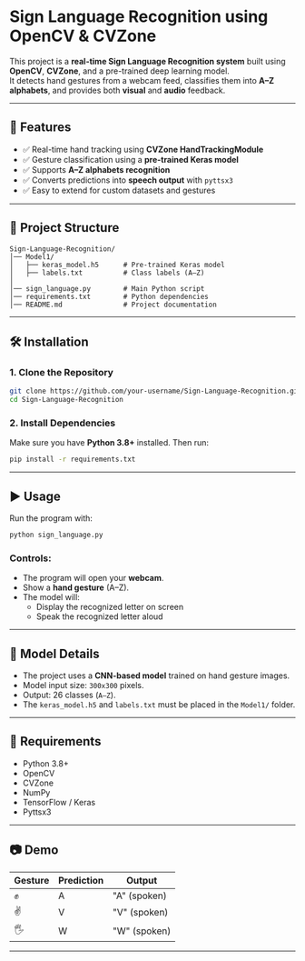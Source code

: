 # Sign Language Recognition using OpenCV & CVZone  

This project is a **real-time Sign Language Recognition system** built using **OpenCV**, **CVZone**, and a pre-trained deep learning model.  
It detects hand gestures from a webcam feed, classifies them into **A–Z alphabets**, and provides both **visual** and **audio** feedback.  

---

## 🚀 Features  
- ✅ Real-time hand tracking using **CVZone HandTrackingModule**  
- ✅ Gesture classification using a **pre-trained Keras model**  
- ✅ Supports **A–Z alphabets recognition**  
- ✅ Converts predictions into **speech output** with `pyttsx3`  
- ✅ Easy to extend for custom datasets and gestures  

---

## 📂 Project Structure  

```
Sign-Language-Recognition/
│── Model1/
│   ├── keras_model.h5      # Pre-trained Keras model
│   ├── labels.txt          # Class labels (A–Z)
│
│── sign_language.py        # Main Python script
│── requirements.txt        # Python dependencies
│── README.md               # Project documentation
```

---

## 🛠️ Installation  

### 1. Clone the Repository  
```bash
git clone https://github.com/your-username/Sign-Language-Recognition.git
cd Sign-Language-Recognition
```

### 2. Install Dependencies  
Make sure you have **Python 3.8+** installed. Then run:  

```bash
pip install -r requirements.txt
```

---

## ▶️ Usage  

Run the program with:  

```bash
python sign_language.py
```

### Controls:  
- The program will open your **webcam**.  
- Show a **hand gesture** (A–Z).  
- The model will:  
  - Display the recognized letter on screen  
  - Speak the recognized letter aloud  

---

## 🧠 Model Details  
- The project uses a **CNN-based model** trained on hand gesture images.  
- Model input size: `300x300` pixels.  
- Output: 26 classes (`A–Z`).  
- The `keras_model.h5` and `labels.txt` must be placed in the `Model1/` folder.  

---

## 📌 Requirements  
- Python 3.8+  
- OpenCV  
- CVZone  
- NumPy  
- TensorFlow / Keras  
- Pyttsx3  

---

## 📷 Demo  

| Gesture | Prediction | Output |
|---------|------------|--------|
| ✊       | A          | "A" (spoken) |
| ✌️       | V          | "V" (spoken) |
| 🖐️       | W          | "W" (spoken) |

---

